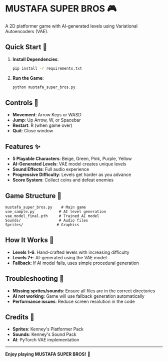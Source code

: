 # MUSTAFA SUPER BROS 🎮

A 2D platformer game with AI-generated levels using Variational Autoencoders (VAE).

## Quick Start 🚀

1. **Install Dependencies**:
   ```bash
   pip install -r requirements.txt
   ```

2. **Run the Game**:
   ```bash
   python mustafa_super_bros.py
   ```

## Controls 🎯

- **Movement**: Arrow Keys or WASD
- **Jump**: Up Arrow, W, or Spacebar
- **Restart**: R (when game over)
- **Quit**: Close window

## Features ✨

- **5 Playable Characters**: Beige, Green, Pink, Purple, Yellow
- **AI-Generated Levels**: VAE model creates unique levels
- **Sound Effects**: Full audio experience
- **Progressive Difficulty**: Levels get harder as you advance
- **Score System**: Collect coins and defeat enemies

## Game Structure 📁

```
mustafa_super_bros.py    # Main game
vae_sample.py           # AI level generation
vae_model_final.pth     # Trained AI model
Sounds/                 # Audio files
Sprites/               # Graphics
```

## How It Works 🤖

- **Levels 1-6**: Hand-crafted levels with increasing difficulty
- **Levels 7+**: AI-generated using the VAE model
- **Fallback**: If AI model fails, uses simple procedural generation

## Troubleshooting 🔧

- **Missing sprites/sounds**: Ensure all files are in the correct directories
- **AI not working**: Game will use fallback generation automatically
- **Performance issues**: Reduce screen resolution in the code

## Credits 🙏

- **Sprites**: Kenney's Platformer Pack
- **Sounds**: Kenney's Sound Pack
- **AI**: PyTorch VAE implementation

---

**Enjoy playing MUSTAFA SUPER BROS!** 🎉 